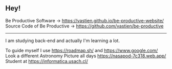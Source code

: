 ## Hey!

  Be Productive Software → https://vastien.github.io/be-productive-website/                        
  Source Code of Be Productive → https://github.com/vastien/be-productive
   

___________________________________________________________________________________________________________________________________________________________

I am studying back-end and actually I'm learning a lot. 

To guide myself I use https://roadmap.sh/ and https://www.google.com/                 
Look a different Astronomy Picture all days https://nasapod-7c318.web.app/                                                                                                                                                          
Student at https://informatica.usach.cl/ 
